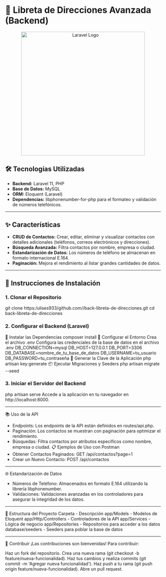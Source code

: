 # 📖 Libreta de Direcciones Avanzada (Backend)

<p align="center">
  <img src="https://raw.githubusercontent.com/laravel/art/master/logo-lockup/5%20SVG/2%20CMYK/1%20Full%20Color/laravel-logolockup-cmyk-red.svg" width="400" alt="Laravel Logo">
</p>

## 🛠 Tecnologías Utilizadas
- **Backend:** Laravel 11, PHP
- **Base de Datos:** MySQL
- **ORM:** Eloquent (Laravel)
- **Dependencias:** libphonenumber-for-php para el formateo y validación de números telefónicos.

---

## ✨ Características
- **CRUD de Contactos:** Crear, editar, eliminar y visualizar contactos con detalles adicionales (teléfonos, correos electrónicos y direcciones).
- **Búsqueda Avanzada:** Filtra contactos por nombre, empresa o ciudad.
- **Estandarización de Datos:** Los números de teléfono se almacenan en formato internacional E.164.
- **Paginación:** Mejora el rendimiento al listar grandes cantidades de datos.

---

## 🚀 Instrucciones de Instalación

### 1. Clonar el Repositorio

git clone https:/ulises933/github.com//back-libreta-de-direcciones.git
cd back-libreta-de-direcciones

### 2. Configurar el Backend (Laravel)
🧰 Instalar las Dependencias
composer install
📝 Configurar el Entorno
Crea el archivo .env
Configura las credenciales de la base de datos en el archivo .env
DB_CONNECTION=mysql
DB_HOST=127.0.0.1
DB_PORT=3306
DB_DATABASE=nombre_de_tu_base_de_datos
DB_USERNAME=tu_usuario
DB_PASSWORD=tu_contraseña
🔑 Generar la Clave de la Aplicación
php artisan key:generate
📦 Ejecutar Migraciones y Seeders
php artisan migrate --seed

### 3. Iniciar el Servidor del Backend
php artisan serve
Accede a la aplicación en tu navegador en http://localhost:8000.

--------------------------------------------------------------------------------------------------------

📚 Uso de la API
* Endpoints: Los endpoints de la API están definidos en routes/api.php.
* Paginación: Los contactos se muestran con paginación para optimizar el rendimiento.
* Búsquedas: Filtra contactos por atributos específicos como nombre, empresa o ciudad.
📋 Ejemplos de Uso con Postman
* Obtener Contactos Paginados:
    GET /api/contactos?page=1
* Crear un Nuevo Contacto:
    POST /api/contactos
    
--------------------------------------------------------------------------------------------------------

🌐 Estandarización de Datos
* Números de Teléfono: Almacenados en formato E.164 utilizando la librería libphonenumber.
* Validaciones: Validaciones avanzadas en los controladores para asegurar la integridad de los datos.

--------------------------------------------------------------------------------------------------------

🧩 Estructura del Proyecto
Carpeta	 - Descripción
app/Models -	Modelos de Eloquent
app/Http/Controllers -	Controladores de la API
app/Services -	Lógica de negocio
app/Repositories -	Repositorios para acceder a los datos
database/seeders -	Seeders para poblar la base de datos

--------------------------------------------------------------------------------------------------------

🤝 Contribuir
¡Las contribuciones son bienvenidas! Para contribuir:

Haz un fork del repositorio.
Crea una nueva rama (git checkout -b feature/nueva-funcionalidad).
Haz tus cambios y realiza commits (git commit -m 'Agregar nueva funcionalidad').
Haz push a tu rama (git push origin feature/nueva-funcionalidad).
Abre un pull request.
